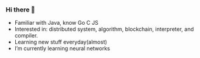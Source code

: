 ### Hi there 👋

<!--
**MilkyGreen/MilkyGreen** is a ✨ _special_ ✨ repository because its `README.md` (this file) appears on your GitHub profile.

Here are some ideas to get you started:

- 🔭 I’m currently working on ...
- 🌱 I’m currently learning ...
- 👯 I’m looking to collaborate on ...
- 🤔 I’m looking for help with ...
- 💬 Ask me about ...
- 📫 How to reach me: ...
- 😄 Pronouns: ...
- ⚡ Fun fact: ...
-->

- Familiar with Java, know Go C JS
- Interested in: distributed system, algorithm, blockchain, interpreter, and compiler.
- Learning new stuff everyday(almost)
- I’m currently learning neural networks

<!--
<img src="https://raw.githubusercontent.com/MilkyGreen/GitHubPoster/main/examples/leetcode.svg">

<img src="https://raw.githubusercontent.com/MilkyGreen/GitHubPoster/main/examples/shanbay.svg">
-->
